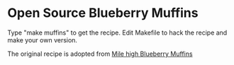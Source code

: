 Open Source Blueberry Muffins
=============================

Type "make muffins" to get the recipe. Edit Makefile to hack the recipe and make your own version.

The original recipe is adopted from
[Mile high Blueberry Muffins](http://www.chefkoch.de/rezepte/623191162629050/Mile-high-Blueberry-Muffins.html)
